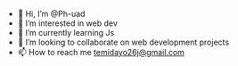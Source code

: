 - 👋 Hi, I’m @Ph-uad
- 👀 I’m interested in web dev
- 🌱 I’m currently learning Js
- 💞️ I’m looking to collaborate on web development projects 
- 📫 How to reach me temidayo26j@gmail.com

<!---
Ph-uad/Ph-uad is a ✨ special ✨ repository because its `README.md` (this file) appears on your GitHub profile.
You can click the Preview link to take a look at your changes.
--->
